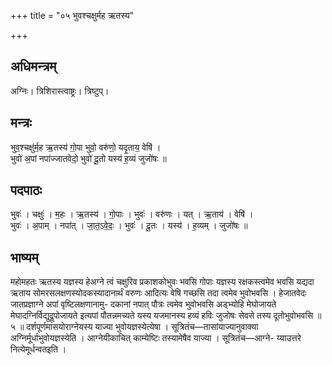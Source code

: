+++
title = "०५ भुवश्चक्षुर्मह ऋतस्य"

+++
## अधिमन्त्रम्
अग्निः। त्रिशिरास्त्वाष्ट्रः। त्रिष्टुप्।

## मन्त्रः
भुव॒श्चक्षु॑र्म॒ह ऋ॒तस्य॑ गो॒पा भुवो॒ वरु॑णो॒ यदृ॒ताय॒ वेषि॑ ।  
भुवो॑ अ॒पां नपा॑ज्जातवेदो॒ भुवो॑ दू॒तो यस्य॑ ह॒व्यं जुजो॑षः ॥

## पदपाठः
भुवः॑ । चक्षुः॑ । म॒हः । ऋ॒तस्य॑ । गो॒पाः । भुवः॑ । वरु॑णः । यत् । ऋ॒ताय॑ । वेषि॑ ।  
भुवः॑ । अ॒पाम् । नपा॑त् । जा॒त॒ऽवे॒दः॒ । भुवः॑ । दू॒तः । यस्य॑ । ह॒व्यम् । जुजो॑षः ॥

## भाष्यम्
महोमहतः ऋतस्य यज्ञस्य हेअग्ने त्वं चक्षुरिव प्रकाशकोभुवः भवसि गोपाः यज्ञस्य रक्षकस्त्वमेव भवसि यद्यदा ऋताय सोमरसलक्षणस्योदकस्यादानार्थं वरुणः आदित्यः वेषि गच्छसि तदा त्वमेव भुवोभवसि । हेजातवेदः जातप्रज्ञाग्ने अपां वृष्टिलक्षणानामु- दकानां नपात् पौत्रः त्वमेव भुवोभवसि अड्भ्योहि मेघोजायते मेघादग्निर्विद्युद्रूपोजायते इत्यपां पौतन्नमच्यते यस्य यजमानस्य हव्यं हविः जुजोषः सेवसे तस्य दूतोभुवोभवसि ॥ ५ ॥ दर्शपूर्णमासयोराग्नेयस्य याज्या भुवोयज्ञस्येत्येषा । सूत्रितंच—तासांयाज्यानुवाक्या अग्निर्मूर्धाभुवोयज्ञस्येति । आग्नेयीकाचित् काम्येष्टिः तस्यामेषैव याज्या । सूत्रितंच—आग्ने- य्याउत्तरे नित्येमूर्धन्वतइति ।
